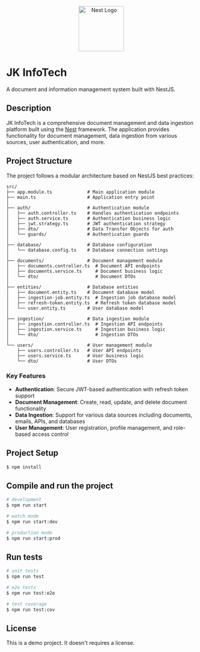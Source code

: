 <p align="center">
  <a href="http://nestjs.com/" target="blank"><img src="https://nestjs.com/img/logo-small.svg" width="120" alt="Nest Logo" /></a>
</p>

# JK InfoTech

A document and information management system built with NestJS.

## Description

JK InfoTech is a comprehensive document management and data ingestion platform built using the [Nest](https://github.com/nestjs/nest) framework. The application provides functionality for document management, data ingestion from various sources, user authentication, and more.

## Project Structure

The project follows a modular architecture based on NestJS best practices:

```
src/
├── app.module.ts             # Main application module
├── main.ts                   # Application entry point
│
├── auth/                     # Authentication module
│   ├── auth.controller.ts    # Handles authentication endpoints
│   ├── auth.service.ts       # Authentication business logic
│   ├── jwt.strategy.ts       # JWT authentication strategy
│   ├── dto/                  # Data Transfer Objects for auth
│   └── guards/               # Authentication guards
│
├── database/                 # Database configuration
│   └── database.config.ts    # Database connection settings
│
├── documents/                # Document management module
│   ├── documents.controller.ts  # Document API endpoints
│   ├── documents.service.ts     # Document business logic
│   └── dto/                     # Document DTOs
│
├── entities/                 # Database entities
│   ├── document.entity.ts    # Document database model
│   ├── ingestion-job.entity.ts  # Ingestion job database model
│   ├── refresh-token.entity.ts  # Refresh token database model
│   └── user.entity.ts        # User database model
│
├── ingestion/                # Data ingestion module
│   ├── ingestion.controller.ts  # Ingestion API endpoints
│   ├── ingestion.service.ts     # Ingestion business logic
│   └── dto/                     # Ingestion DTOs
│
└── users/                    # User management module
    ├── users.controller.ts   # User API endpoints
    ├── users.service.ts      # User business logic
    └── dto/                  # User DTOs
```

### Key Features

- **Authentication**: Secure JWT-based authentication with refresh token support
- **Document Management**: Create, read, update, and delete document functionality
- **Data Ingestion**: Support for various data sources including documents, emails, APIs, and databases
- **User Management**: User registration, profile management, and role-based access control

## Project Setup

```bash
$ npm install
```

## Compile and run the project

```bash
# development
$ npm run start

# watch mode
$ npm run start:dev

# production mode
$ npm run start:prod
```

## Run tests

```bash
# unit tests
$ npm run test

# e2e tests
$ npm run test:e2e

# test coverage
$ npm run test:cov
```

## License

This is a demo project. It doesn't requires a license.

